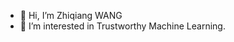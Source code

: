 - 👋 Hi, I’m Zhiqiang WANG
- 👀 I’m interested in Trustworthy Machine Learning.

<!---
Zoky-2020/Zoky-2020 is a ✨ special ✨ repository because its `README.md` (this file) appears on your GitHub profile.
You can click the Preview link to take a look at your changes.
--->
